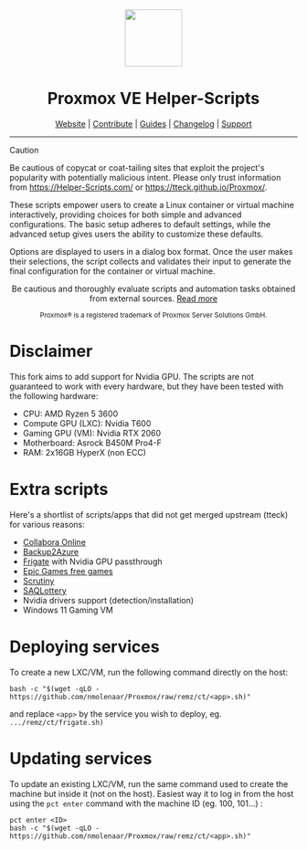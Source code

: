 <div align="center">
  <a href="#">
    <img src="https://raw.githubusercontent.com/nmolenaar/Proxmox/remz/misc/images/logo.png" height="100px" />
 </a>
</div>
<h1 align="center">Proxmox VE Helper-Scripts</h1>

<p align="center">
  <a href="https://tteck.github.io/Proxmox/">Website</a> | 
  <a href="https://github.com/nmolenaar/Proxmox/blob/remz/.github/CONTRIBUTING.md">Contribute</a> |
  <a href="https://github.com/nmolenaar/Proxmox/blob/remz/USER_SUBMITTED_GUIDES.md">Guides</a> |
  <a href="https://github.com/nmolenaar/Proxmox/blob/remz/CHANGELOG.md">Changelog</a> |
  <a href="https://ko-fi.com/nmolenaar">Support</a>
</p>

---

> [!CAUTION]
Be cautious of copycat or coat-tailing sites that exploit the project's popularity with potentially malicious intent. Please only trust information from https://Helper-Scripts.com/ or https://tteck.github.io/Proxmox/.

These scripts empower users to create a Linux container or virtual machine interactively, providing choices for both simple and advanced configurations. The basic setup adheres to default settings, while the advanced setup gives users the ability to customize these defaults. 

Options are displayed to users in a dialog box format. Once the user makes their selections, the script collects and validates their input to generate the final configuration for the container or virtual machine.
<p align="center">
Be cautious and thoroughly evaluate scripts and automation tasks obtained from external sources. <a href="https://github.com/nmolenaar/Proxmox/blob/remz/CODE-AUDIT.md">Read more</a>
</p>
<sub><div align="center"> Proxmox® is a registered trademark of Proxmox Server Solutions GmbH. </div></sub>

# Disclaimer
This fork aims to add support for Nvidia GPU. The scripts are not guaranteed to work with every hardware, but they have been tested with the following hardware:
- CPU: AMD Ryzen 5 3600
- Compute GPU (LXC): Nvidia T600
- Gaming GPU (VM): Nvidia RTX 2060
- Motherboard: Asrock B450M Pro4-F
- RAM: 2x16GB HyperX (non ECC)

# Extra scripts
Here's a shortlist of scripts/apps that did not get merged upstream (tteck) for various reasons:
- <a href="https://github.com/CollaboraOnline/online">Collabora Online</a>
- <a href="https://github.com/nmolenaar/Backup2Azure">Backup2Azure</a>
- <a href="https://github.com/blakeblackshear/frigate">Frigate</a> with Nvidia GPU passthrough
- <a href="https://github.com/claabs/epicgames-freegames-node">Epic Games free games</a>
- <a href="https://github.com/AnalogJ/scrutiny">Scrutiny</a>
- <a href="https://github.com/nmolenaar/SAQLottery">SAQLottery</a>
- Nvidia drivers support (detection/installation)
- Windows 11 Gaming VM

# Deploying services
To create a new LXC/VM, run the following command directly on the host:
```
bash -c "$(wget -qLO - https://github.com/nmolenaar/Proxmox/raw/remz/ct/<app>.sh)"
```
and replace `<app>` by the service you wish to deploy, eg. `.../remz/ct/frigate.sh)`

# Updating services
To update an existing LXC/VM, run the same command used to create the machine but inside it (not on the host). Easiest way it to log in from the host using the `pct enter` command with the machine ID (eg. 100, 101...) : 
```
pct enter <ID>
bash -c "$(wget -qLO - https://github.com/nmolenaar/Proxmox/raw/remz/ct/<app>.sh)"
```
